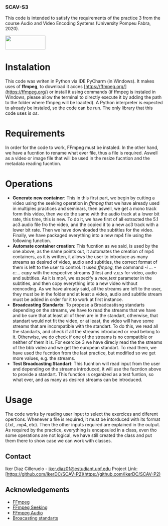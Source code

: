 ### SCAV-S3

This code is intended to satisfy the requirements of the practice 3 from the course Audio and Video Encoding Systems (University Pompeu Fabra, 2020).


<img src="https://upload.wikimedia.org/wikipedia/commons/5/53/Logo_UPF.jpg" width="128" height="44" />

# Instalation
This code was writen in Python via IDE PyCharm (in Windows). It makes uses of **ffmpeg**, to download it acces [https://ffmpeg.org/](https://ffmpeg.org/) or install it using commands (if ffmpeg is instaled in Windows, please allow the terminal to directly execute it by adding the path to the folder where ffmpeg will be loacted). A Python interpreter is expected to already be instaled, so the code can be run. The only library that this code uses is *os*.

# Requirements
In order for the code to work, FFmpeg must be instaled. In the other hand, we have a fucntion to rename what ever file, thus a file is required. Aswell as a video or image file 
that will be used in the resize fucntion and the metadata reading fucntion.

# Operations
* **Generate new container**: This in this first part, we begin by cutting a video using the seeking operation in *ffmpeg* that we have already used in multiples practices and seminars, then aswell, we get a mono track form this video, then we do the same with the audio track at a lower bit rate, this time, this is new. To do it, we have first of all extracted the 5.1 ac3 audio file fro the video, and the copied it to a new ac3 track with a lower bit rate. Then we have downloaded the subtitles for the video. Finally, we have packaged everything into a new mp4 file using the following function.
* **Automate container creation**: This fucntion as we said, is used by the one above, as the name points out, it automates the creation of mp4 containers, as it is written, it allows the user to introduce as many streams as desired of video, audio and subtitles, the correct format of them is left to the user to control. It used *ffmpeg*, the command *-i ... -c:... copy* with the respective streams (files) and *v,a,s* for video, audio and subtitles. As it is mp4, we especify a *mov_text* parameter in the subtitles, and then copy everything into a new video without reencoding. As we have already said, all the streams are left to the user, they must be in the folder and at least a video, audio and subtitle stream must be added in order for it to work at first instance. 
* **Broadcasting Standarts**: To propose a Broadcastisng standarts depending on the streams, we have to read the streams that we have and be sure that at least all of them are
in the standart, otherwise, that standart would not fit the video, or at least, the video will have some streams that are incompatible with the standart. To do this, we read all the standarts, and check if all the streams introduced or read belong to it. Otherwise, we do check if one of the streams is no compatible or neither of them it is. For exercice 3 we have direcly read the the streams of the bbb video and we get the european standart. To read them, we have used the fucntion from the last practice, but modified so we get more values, e.g. the streams.
* **Test Broadcasting Standart**: This fucntion will read input from the user and depending on the streams introduced, it will use the fucntion above to provide a standart. This function is organized as a test funtion, so what ever, and as many as desired streams can be introduced. 


# Usage

The code works by reading user input to select the exercices and diferent opertions. Whenever a file is required, it must be intorduced with its format (.txt, .mp4, etc).
Then the other inputs required are explained in the output.
As required by the practice, everything is encapsuled in a class, even tho some operations are not logical, we have still created the class and put them there to show case we can work with classes. 


## Contact

Iker Diaz Cilleruelo - iker.diaz01@estudiant.upf.edu
Project Link: [https://github.com/IkerDC/SCAV-P2](https://github.com/IkerDC/SCAV-P2)

## Acknowledgements
* [FFmpeg](https://ffmpeg.org/)
* [FFmpeg Seeking](https://trac.ffmpeg.org/wiki/Seeking)
* [FFmpeg Audio](https://trac.ffmpeg.org/wiki/Encode/AAC)
* [Broacasting standarts](https://en.wikipedia.org/wiki/Broadcast_television_systems)

